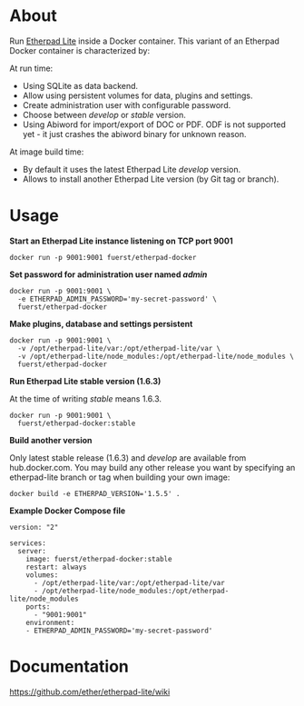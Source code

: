 # About

Run [Etherpad Lite](https://github.com/ether/etherpad-lite) inside a Docker container.
This variant of an Etherpad Docker container is characterized by:

At run time:

* Using SQLite as data backend.
* Allow using persistent volumes for data, plugins and settings.
* Create administration user with configurable password.
* Choose between _develop_ or _stable_ version.
* Using Abiword for import/export of DOC or PDF. ODF is not supported yet - it just crashes the abiword binary for unknown reason.

At image build time:

* By default it uses the latest Etherpad Lite _develop_ version.
* Allows to install another Etherpad Lite version (by Git tag or branch).

# Usage

**Start an Etherpad Lite instance listening on TCP port 9001**

```
docker run -p 9001:9001 fuerst/etherpad-docker
```

**Set password for administration user named _admin_**

```
docker run -p 9001:9001 \
  -e ETHERPAD_ADMIN_PASSWORD='my-secret-password' \
  fuerst/etherpad-docker
```

**Make plugins, database and settings persistent**

```
docker run -p 9001:9001 \
  -v /opt/etherpad-lite/var:/opt/etherpad-lite/var \
  -v /opt/etherpad-lite/node_modules:/opt/etherpad-lite/node_modules \
  fuerst/etherpad-docker
```

**Run Etherpad Lite stable version (1.6.3)**

At the time of writing _stable_ means 1.6.3.

```
docker run -p 9001:9001 \
  fuerst/etherpad-docker:stable
```

**Build another version**

Only latest stable release (1.6.3) and _develop_ are available from hub.docker.com. You may build any other release you want by specifying an etherpad-lite branch or tag when building your own image:

```
docker build -e ETHERPAD_VERSION='1.5.5' .
```

**Example Docker Compose file**

```
version: "2"

services:
  server:
    image: fuerst/etherpad-docker:stable
    restart: always
    volumes:
      - /opt/etherpad-lite/var:/opt/etherpad-lite/var
      - /opt/etherpad-lite/node_modules:/opt/etherpad-lite/node_modules
    ports:
      - "9001:9001"
    environment:
    - ETHERPAD_ADMIN_PASSWORD='my-secret-password'
```

# Documentation

https://github.com/ether/etherpad-lite/wiki
